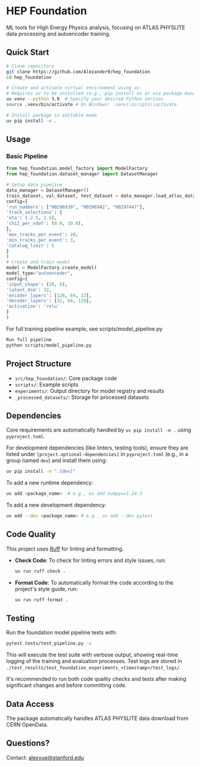 # HEP Foundation

ML tools for High Energy Physics analysis, focusing on ATLAS PHYSLITE data processing and autoencoder training.

## Quick Start

```bash
# Clone repository
git clone https://github.com/Alezander9/hep_foundation
cd hep_foundation

# Create and activate virtual environment using uv
# Requires uv to be installed (e.g., pip install uv or via package manager)
uv venv --python 3.9  # Specify your desired Python version
source .venv/bin/activate # On Windows: .venv\\Scripts\\activate

# Install package in editable mode
uv pip install -e .
```

## Usage

### Basic Pipeline
```python
from hep_foundation.model_factory import ModelFactory
from hep_foundation.dataset_manager import DatasetManager

# Setup data pipeline
data_manager = DatasetManager()
train_dataset, val_dataset, test_dataset = data_manager.load_atlas_datasets(
config={
'run_numbers': ["00296939", "00296942", "00297447"],
'track_selections': {
'eta': (-2.5, 2.5),
'chi2_per_ndof': (0.0, 10.0),
},
'max_tracks_per_event': 20,
'min_tracks_per_event': 3,
'catalog_limit': 5
}
)
# Create and train model
model = ModelFactory.create_model(
model_type="autoencoder",
config={
'input_shape': (20, 6),
'latent_dim': 32,
'encoder_layers': [128, 64, 32],
'decoder_layers': [32, 64, 128],
'activation': 'relu'
}
)
```
For full training pipeline example, see scripts/model_pipeline.py
```bash
Run full pipeline
python scripts/model_pipeline.py
```

## Project Structure
- `src/hep_foundation/`: Core package code
- `scripts/`: Example scripts
- `experiments/`: Output directory for model registry and results
- `_processed_datasets/`: Storage for processed datasets

## Dependencies
Core requirements are automatically handled by `uv pip install -e .` using `pyproject.toml`.

For development dependencies (like linters, testing tools), ensure they are listed under `[project.optional-dependencies]` in `pyproject.toml` (e.g., in a group named `dev`) and install them using:

```bash
uv pip install -e ".[dev]"
```

To add a new runtime dependency:
```bash
uv add <package_name>  # e.g., uv add numpy==1.24.3
```

To add a new development dependency:
```bash
uv add --dev <package_name> # e.g., uv add --dev pytest
```

## Code Quality

This project uses [Ruff](https://docs.astral.sh/ruff/) for linting and formatting.

- **Check Code**: To check for linting errors and style issues, run:
  ```bash
  uv run ruff check .
  ```
- **Format Code**: To automatically format the code according to the project's style guide, run:
  ```bash
  uv run ruff format .
  ```

## Testing

Run the foundation model pipeline tests with:
```bash
pytest tests/test_pipeline.py -v
```

This will execute the test suite with verbose output, showing real-time logging of the training and evaluation processes. Test logs are stored in `./test_results/test_foundation_experiments_<timestamp>/test_logs/`.

It's recommended to run both code quality checks and tests after making significant changes and before committing code.

## Data Access
The package automatically handles ATLAS PHYSLITE data download from CERN OpenData.

## Questions?
Contact: alexyue@stanford.edu
